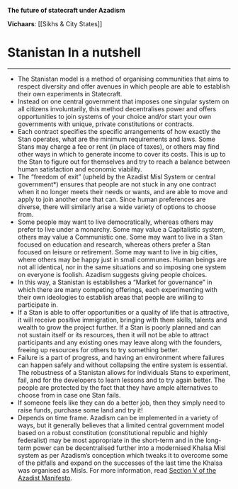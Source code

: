 **The future of statecraft under Azadism**

**Vichaars**:
[[Sikhs & City States]]


# Stanistan In a nutshell

---

- The Stanistan model is a method of organising communities that aims to respect diversity and offer avenues in which people are able to establish their own experiments in Statecraft.
- Instead on one central government that imposes one singular system on all citizens involuntarily, this method decentralises power and offers opportunities to join systems of your choice and/or start your own governments with unique, private constitutions or contracts.
- Each contract specifies the specific arrangements of how exactly the Stan operates, what are the minimum requirements and laws. Some Stans may charge a fee or rent (in place of taxes), or others may find other ways in which to generate income to cover its costs. This is up to the Stan to figure out for themselves and try to reach a balance between human satisfaction and economic viability.
- The “freedom of exit” (upheld by the Azadist Misl System or central government*) ensures that people are not stuck in any one contract when it no longer meets their needs or wants, and are able to move and apply to join another one that can. Since human preferences are diverse, there will similarly arise a wide variety of options to choose from.
- Some people may want to live democratically, whereas others may prefer to live under a monarchy. Some may value a Capitalistic system, others may value a Communistic one. Some may want to live in a Stan focused on education and research, whereas others prefer a Stan focused on leisure or retirement. Some may want to live in big cities, where others may be happy just in small communes. Human beings are not all identical, nor in the same situations and so imposing one system on everyone is foolish. Azadism suggests giving people choices.
- In this way, a Stanistan is establishes a “Market for governance” in which there are many competing offerings, each experimenting with their own ideologies to establish areas that people are willing to participate in.
- If a Stan is able to offer opportunities or a quality of life that is attractive, it will receive positive immigration, bringing with them skills, talents and wealth to grow the project further. If a Stan is poorly planned and can not sustain itself or its resources, then it will not be able to attract participants and any existing ones may leave along with the founders, freeing up resources for others to try something better.
- Failure is a part of progress, and having an environment where failures can happen safely and without collapsing the entire system is essential. The robustness of a Stanistan allows for individuals Stans to experiment, fail, and for the developers to learn lessons and to try again better. The people are protected by the fact that they have ample alternatives to choose from in case one Stan fails.
- If someone feels like they can do a better job, then they simply need to raise funds, purchase some land and try it!
- Depends on time frame. Azadism can be implemented in a variety of ways, but it generally believes that a limited central government model based on a robust constitution (constitutional republic and highly federalist) may be most appropriate in the short-term and in the long-term power can be decentralised further into a modernised Khalsa Misl system as per Azadism’s conception which tweaks it to overcome some of the pitfalls and expand on the successes of the last time the Khalsa was organised as Misls. For more information, read [Section V of the Azadist Manifesto](https://www.azadism.co.uk/the-role-of-government).


